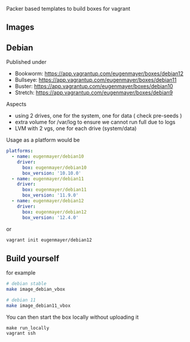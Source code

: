 Packer based templates to build boxes for vagrant

## Images

## Debian

Published under

- Bookworm: https://app.vagrantup.com/eugenmayer/boxes/debian12
- Bullseye: https://app.vagrantup.com/eugenmayer/boxes/debian11
- Buster: https://app.vagrantup.com/eugenmayer/boxes/debian10
- Stretch: https://app.vagrantup.com/eugenmayer/boxes/debian9

Aspects

- using 2 drives, one for the system, one for data ( check pre-seeds )
- extra volume for /var/log to ensure we cannot run full due to logs
- LVM with 2 vgs, one for each drive (system/data)

Usage as a platform would be

```yaml
platforms:
  - name: eugenmayer/debian10
    driver:
      box: eugenmayer/debian10
      box_version: '10.10.0'
  - name: eugenmayer/debian11
    driver:
      box: eugenmayer/debian11
      box_version: '11.9.0'
  - name: eugenmayer/debian12
    driver:
      box: eugenmayer/debian12
      box_version: '12.4.0'
```

or 

```bash
vagrant init eugenmayer/debian12
```

## Build yourself

for example

```bash
# debian stable
make image_debian_vbox

# debian 11
make image_debian11_vbox
```

You can then start the box locally without uploading it

```
make run_locally
vagrant ssh
```
